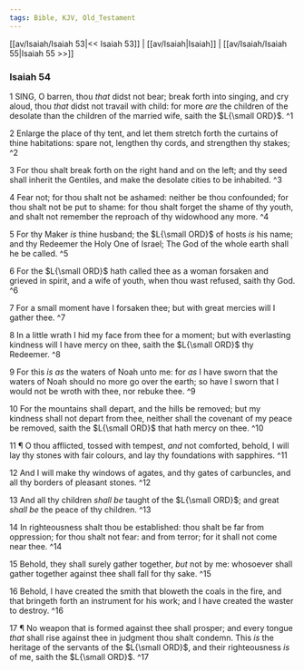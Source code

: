 ```yaml
---
tags: Bible, KJV, Old_Testament
---
```


[[av/Isaiah/Isaiah 53|<< Isaiah 53]] | [[av/Isaiah|Isaiah]] | [[av/Isaiah/Isaiah 55|Isaiah 55 >>]]

### Isaiah 54

1 SING, O barren, thou _that_ didst not bear; break forth into singing, and cry aloud, thou _that_ didst not travail with child: for more _are_ the children of the desolate than the children of the married wife, saith the $L{\small ORD}$. ^1

2 Enlarge the place of thy tent, and let them stretch forth the curtains of thine habitations: spare not, lengthen thy cords, and strengthen thy stakes; ^2

3 For thou shalt break forth on the right hand and on the left; and thy seed shall inherit the Gentiles, and make the desolate cities to be inhabited. ^3

4 Fear not; for thou shalt not be ashamed: neither be thou confounded; for thou shalt not be put to shame: for thou shalt forget the shame of thy youth, and shalt not remember the reproach of thy widowhood any more. ^4

5 For thy Maker _is_ thine husband; the $L{\small ORD}$ of hosts _is_ his name; and thy Redeemer the Holy One of Israel; The God of the whole earth shall he be called. ^5

6 For the $L{\small ORD}$ hath called thee as a woman forsaken and grieved in spirit, and a wife of youth, when thou wast refused, saith thy God. ^6

7 For a small moment have I forsaken thee; but with great mercies will I gather thee. ^7

8 In a little wrath I hid my face from thee for a moment; but with everlasting kindness will I have mercy on thee, saith the $L{\small ORD}$ thy Redeemer. ^8

9 For this _is_ _as_ the waters of Noah unto me: for _as_ I have sworn that the waters of Noah should no more go over the earth; so have I sworn that I would not be wroth with thee, nor rebuke thee. ^9

10 For the mountains shall depart, and the hills be removed; but my kindness shall not depart from thee, neither shall the covenant of my peace be removed, saith the $L{\small ORD}$ that hath mercy on thee. ^10

11 ¶ O thou afflicted, tossed with tempest, _and_ not comforted, behold, I will lay thy stones with fair colours, and lay thy foundations with sapphires. ^11

12 And I will make thy windows of agates, and thy gates of carbuncles, and all thy borders of pleasant stones. ^12

13 And all thy children _shall_ _be_ taught of the $L{\small ORD}$; and great _shall_ _be_ the peace of thy children. ^13

14 In righteousness shalt thou be established: thou shalt be far from oppression; for thou shalt not fear: and from terror; for it shall not come near thee. ^14

15 Behold, they shall surely gather together, _but_ not by me: whosoever shall gather together against thee shall fall for thy sake. ^15

16 Behold, I have created the smith that bloweth the coals in the fire, and that bringeth forth an instrument for his work; and I have created the waster to destroy. ^16

17 ¶ No weapon that is formed against thee shall prosper; and every tongue _that_ shall rise against thee in judgment thou shalt condemn. This _is_ the heritage of the servants of the $L{\small ORD}$, and their righteousness _is_ of me, saith the $L{\small ORD}$. ^17
